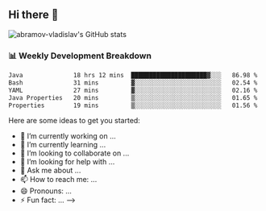 ## Hi there 👋
![abramov-vladislav's GitHub stats](https://github-readme-stats.vercel.app/api?username=abramov-vladislav&theme=dark&show_icons=true)

### 📊 Weekly Development Breakdown

<!--START_SECTION:waka-->

```txt
Java              18 hrs 12 mins  █████████████████████▓░░░   86.98 %
Bash              31 mins         ▓░░░░░░░░░░░░░░░░░░░░░░░░   02.54 %
YAML              27 mins         ▓░░░░░░░░░░░░░░░░░░░░░░░░   02.16 %
Java Properties   20 mins         ▒░░░░░░░░░░░░░░░░░░░░░░░░   01.65 %
Properties        19 mins         ▒░░░░░░░░░░░░░░░░░░░░░░░░   01.56 %
```

<!--END_SECTION:waka-->


Here are some ideas to get you started:

- 🔭 I’m currently working on ...
- 🌱 I’m currently learning ...
- 👯 I’m looking to collaborate on ...
- 🤔 I’m looking for help with ...
- 💬 Ask me about ...
- 📫 How to reach me: ...
- 😄 Pronouns: ...
- ⚡ Fun fact: ...
-->
